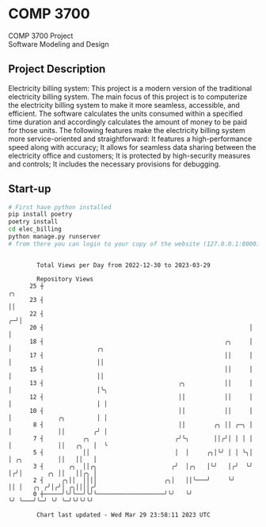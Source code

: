 # COMP 3700
COMP 3700 Project  
Software Modeling and Design
## Project Description
Electricity billing system: This project is a modern version of the traditional electricity billing system. The main focus of this project is to computerize the electricity billing system to make it more seamless, accessible, and efficient. The software calculates the units consumed within a specified time duration and accordingly calculates the amount of money to be paid for those units. The following features make the electricity billing system more service-oriented and straightforward: It features a high-performance speed along with accuracy; It allows for seamless data sharing between the electricity office and customers; It is protected by high-security measures and controls; It includes the necessary provisions for debugging.

## Start-up
```bash
# First have python installed
pip install poetry
poetry install
cd elec_billing
python manage.py runserver
# from there you can login to your copy of the website (127.0.0.1:8000), default creds are admin/admin
```

```

        Total Views per Day from 2022-12-30 to 2023-03-29

        Repository Views
      25 ┼                                                            ╭╮
      23 ┤                                                            ││
      22 ┤                                                          ╭─╯│
      20 ┤                                                          │  │
      18 ┤                                                   ╭╮     │  │                        ╭╮
      17 ┤                                                   ││     │  │                        ││
      15 ┤                                                   ││     │  │                        ││
      13 ┤                                      ╭╮           ││     │  │                        │╰╮
      12 ┤                                      ││           ││     │  │                        │ │
      10 ┤                                      ││           ││     │  │             ╭╮         │ │
       8 ┤                                      ││        ╭╮ ││ ╭─╮ │  │             ││        ╭╯ │
       7 ┤           ╭╮                        ╭╯╰╮       ││╭╯│ │ │ │  │             ││   ╭╮   │  ╰
       5 ┤           ││                        │  │     ╭╮│╰╯ │ │ ╰╮│  │ ╭╮          ││   ││   │
       3 ┤       ╭╮  ││╭╮                     ╭╯  │╭╮   │╰╯   │╭╯  ╰╯  │╭╯│       ╭╮ ││   ││╭╮ │
       2 ┤     ╭╮││  ││││                   ╭╮│   ││╰───╯     ╰╯       ││ │   ╭╮ ╭╯│╭╯│ ╭╮││││╭╯
       0 ┼─────╯╰╯╰──╯╰╯╰───────────────────╯╰╯   ╰╯                   ╰╯ ╰───╯╰─╯ ╰╯ ╰─╯╰╯╰╯╰╯

        Chart last updated - Wed Mar 29 23:58:11 2023 UTC
        
```
